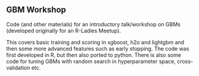 
## GBM Workshop

Code (and other materials) for an introductory talk/workshop on GBMs (developed originally for an R-Ladies Meetup).

This covers basic training and scoring in xgboost, h2o and lightgbm and then some more advanced features such
as early stopping. The code was first developed in R, but then also ported to python. There is also some code
for tuning GBMs with random search in hyperparameter space, cross-validation etc. 


